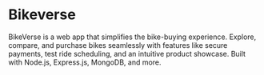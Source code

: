 # Bikeverse
BikeVerse is a web app that simplifies the bike-buying experience. Explore, compare, and purchase bikes seamlessly with features like secure payments, test ride scheduling, and an intuitive product showcase. Built with Node.js, Express.js, MongoDB, and more.
